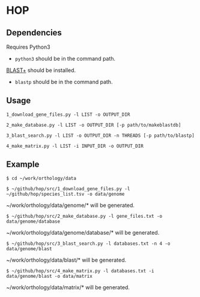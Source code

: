 # HOP

## Dependencies
Requires Python3
- `python3` should be in the command path.

[BLAST+](https://blast.ncbi.nlm.nih.gov/Blast.cgi?CMD=Web&PAGE_TYPE=BlastDocs&DOC_TYPE=Download) should be installed.
- `blastp` should be in the command path.

## Usage
    1_download_gene_files.py -l LIST -o OUTPUT_DIR

    2_make_database.py -l LIST -o OUTPUT_DIR [-p path/to/makeblastdb]

    3_blast_search.py -l LIST -o OUTPUT_DIR -n THREADS [-p path/to/blastp]

    4_make_matrix.py -l LIST -i INPUT_DIR -o OUTPUT_DIR

## Example
    $ cd ~/work/orthology/data
    
    $ ~/github/hop/src/1_download_gene_files.py -l ~/github/hop/species_list.tsv -o data/genome
~/work/orthology/data/genome/* will be generated.
    
    $ ~/github/hop/src/2_make_database.py -l gene_files.txt -o data/genome/database
~/work/orthology/data/genome/database/* will be generated.
    
    $ ~/github/hop/src/3_blast_search.py -l databases.txt -n 4 -o data/genome/blast
~/work/orthology/data/blast/* will be generated.
    
    $ ~/github/hop/src/4_make_matrix.py -l databases.txt -i data/genome/blast -o data/matrix
~/work/orthology/data/matrix/* will be generated.

